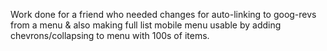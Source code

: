 Work done for a friend who needed changes for auto-linking to goog-revs from a menu & also making full list mobile menu usable by adding chevrons/collapsing to menu with 100s of items.
